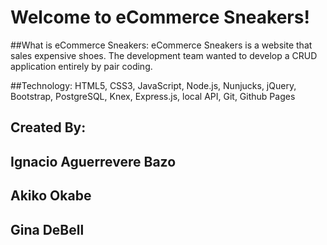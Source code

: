 # Welcome to eCommerce Sneakers!

##What is eCommerce Sneakers:  eCommerce Sneakers is a website that sales expensive shoes.  The development team wanted to develop a CRUD application entirely by pair coding.  

##Technology: HTML5, CSS3, JavaScript, Node.js, Nunjucks, jQuery, Bootstrap, PostgreSQL, Knex, Express.js, local API, Git, Github Pages

## Created By:
## Ignacio Aguerrevere Bazo
## Akiko Okabe
## Gina DeBell
